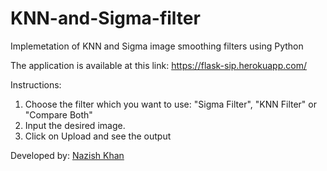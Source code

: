 # KNN-and-Sigma-filter
Implemetation of KNN and Sigma image smoothing filters using Python

The application is available at this link: https://flask-sip.herokuapp.com/

Instructions:
1. Choose the filter which you want to use: "Sigma Filter", "KNN Filter" or "Compare Both"
2. Input the desired image.
3. Click on Upload and see the output

Developed by:	[Nazish Khan](https://www.linkedin.com/in/nazish-khan-1a1b79139/)
